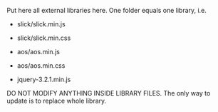Put here all external libraries here. One folder equals one library, i.e. 
- slick/slick.min.js
- slick/slick.min.css
- aos/aos.min.js
- aos/aos.min.css

- jquery-3.2.1.min.js

DO NOT MODIFY ANYTHING INSIDE LIBRARY FILES. The only way to update is to replace whole library.
